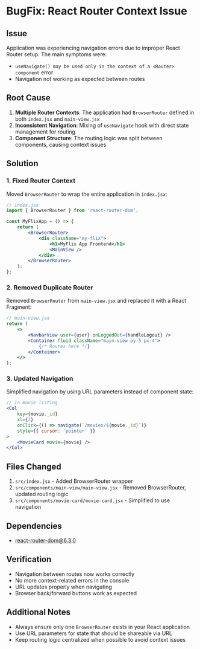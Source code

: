 # BugFix: React Router Context Issue

## Issue
Application was experiencing navigation errors due to improper React Router setup. The main symptoms were:
- `useNavigate() may be used only in the context of a <Router> component` error
- Navigation not working as expected between routes

## Root Cause
1. **Multiple Router Contexts**: The application had `BrowserRouter` defined in both `index.jsx` and `main-view.jsx`
2. **Inconsistent Navigation**: Mixing of `useNavigate` hook with direct state management for routing
3. **Component Structure**: The routing logic was split between components, causing context issues

## Solution

### 1. Fixed Router Context
Moved `BrowserRouter` to wrap the entire application in `index.jsx`:

```jsx
// index.jsx
import { BrowserRouter } from 'react-router-dom';

const MyFlixApp = () => {
    return (
        <BrowserRouter>
            <div className="my-flix">
                <h1>MyFlix App Frontend</h1>
                <MainView />
            </div>
        </BrowserRouter>
    );
};
```

### 2. Removed Duplicate Router
Removed `BrowserRouter` from `main-view.jsx` and replaced it with a React Fragment:

```jsx
// main-view.jsx
return (
    <>
        <NavbarView user={user} onLoggedOut={handleLogout} />
        <Container fluid className="main-view py-5 px-4">
            {/* Routes here */}
        </Container>
    </>
);
```

### 3. Updated Navigation
Simplified navigation by using URL parameters instead of component state:

```jsx
// In movie listing
<Col
    key={movie._id}
    xl={2}
    onClick={() => navigate(`/movies/${movie._id}`)}
    style={{ cursor: 'pointer' }}
>
    <MovieCard movie={movie} />
</Col>
```

## Files Changed
1. `src/index.jsx` - Added BrowserRouter wrapper
2. `src/components/main-view/main-view.jsx` - Removed BrowserRouter, updated routing logic
3. `src/components/movie-card/movie-card.jsx` - Simplified to use navigation

## Dependencies
- react-router-dom@6.3.0

## Verification
- Navigation between routes now works correctly
- No more context-related errors in the console
- URL updates properly when navigating
- Browser back/forward buttons work as expected

## Additional Notes
- Always ensure only one `BrowserRouter` exists in your React application
- Use URL parameters for state that should be shareable via URL
- Keep routing logic centralized when possible to avoid context issues
